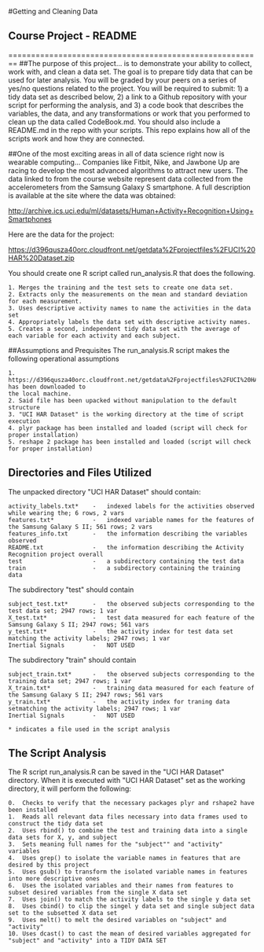 #Getting and Cleaning Data
## Course Project - README
========================================================
##The purpose of this project...
is to demonstrate your ability to collect, work with, and clean a data set. The goal is to prepare tidy data that can 
be used for later analysis. You will be graded by your peers on a series of yes/no questions related to the project. 
You will be required to submit: 1) a tidy data set as described below, 2) a link to a Github repository with your script 
for performing the analysis, and 3) a code book that describes the variables, the data, and any transformations or work 
that you performed to clean up the data called CodeBook.md. You should also include a README.md in the repo with your 
scripts. This repo explains how all of the scripts work and how they are connected.  

##One of the most exciting areas in all of data science right now is wearable computing...
Companies like Fitbit, Nike, and Jawbone Up are racing to develop the most advanced algorithms to attract new users. 
The data linked to from the course website represent data collected from the accelerometers from the Samsung Galaxy S 
smartphone. A full description is available at the site where the data was obtained: 

http://archive.ics.uci.edu/ml/datasets/Human+Activity+Recognition+Using+Smartphones 

Here are the data for the project: 

https://d396qusza40orc.cloudfront.net/getdata%2Fprojectfiles%2FUCI%20HAR%20Dataset.zip 

You should create one R script called run_analysis.R that does the following. 
    
    1. Merges the training and the test sets to create one data set.
    2. Extracts only the measurements on the mean and standard deviation for each measurement. 
    3. Uses descriptive activity names to name the activities in the data set
    4. Appropriately labels the data set with descriptive activity names. 
    5. Creates a second, independent tidy data set with the average of each variable for each activity and each subject. 

##Assumptions and Prequisites
The run_analysis.R script makes the following operational assumptions
    
    1. https://d396qusza40orc.cloudfront.net/getdata%2Fprojectfiles%2FUCI%20HAR%20Dataset.zip has been downloaded to
    the local machine.
    2. Said file has been upacked without manipulation to the default structure
    3. "UCI HAR Dataset" is the working directory at the time of script execution
    4. plyr package has been installed and loaded (script will check for proper installation)
    5. reshape 2 package has been installed and loaded (script will check for proper installation)

## Directories and Files Utilized
The unpacked directory "UCI HAR Dataset" should contain:
    
    activity_labels.txt*    -   indexed labels for the activities observed while wearing the; 6 rows, 2 vars
    features.txt*           -   indexed variable names for the features of the Samsung Galaxy S II; 561 rows; 2 vars
    features_info.txt       -   the information describing the variables observed 
    README.txt              -   the information describing the Activity Recognition project overall         
    test                    -   a subdirectory containing the test data
    train                   -   a subdirectory containing the training data

The subdirectory "test" should contain
    
    subject_test.txt*       -   the observed subjects corresponding to the test data set; 2947 rows; 1 var
    X_test.txt*             -   test data measured for each feature of the Samsung Galaxy S II; 2947 rows; 561 vars
    y_test.txt*             -   the activity index for test data set matching the activity labels; 2947 rows; 1 var
    Inertial Signals        -   NOT USED

The subdirectory "train" should contain
    
    subject_train.txt*      -   the observed subjects corresponding to the training data set; 2947 rows; 1 var
    X_train.txt*            -   training data measured for each feature of the Samsung Galaxy S II; 2947 rows; 561 vars
    y_train.txt*            -   the activity index for traning data setmatching the activity labels; 2947 rows; 1 var
    Inertial Signals        -   NOT USED

    * indicates a file used in the script analysis

## The Script Analysis
The R script run_analysis.R can be saved in the "UCI HAR Dataset" directory.  When it is executed with "UCI HAR Dataset" set as the working directory, it will perform the following:

    0.  Checks to verify that the necessary packages plyr and rshape2 have been installed
    1.  Reads all relevant data files necessary into data frames used to construct the tidy data set
    2.  Uses rbind() to combine the test and training data into a single data sets for X, y, and subject
    3.  Sets meaning full names for the "subject"" and "activity" variables
    4.  Uses grep() to isolate the variable names in features that are desired by this project
    5.  Uses gsub() to transform the isolated variable names in features into more descriptive ones
    6.  Uses the isolated variables and their names from features to subset desired variables from the single X data set
    7.  Uses join() to match the activity labels to the single y data set
    8.  Uses cbind() to clip the singel y data set and single subject data set to the subsetted X data set
    9.  Uses melt() to melt the desired variables on "subject" and "activity"
    10. Uses dcast() to cast the mean of desired variables aggregated for "subject" and "activity" into a TIDY DATA SET